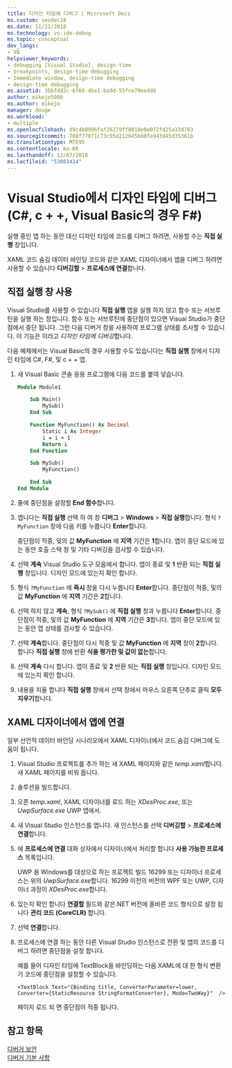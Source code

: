 ```yaml
---
title: 디자인 타임에 디버그 | Microsoft Docs
ms.custom: seodec18
ms.date: 11/21/2018
ms.technology: vs-ide-debug
ms.topic: conceptual
dev_langs:
- VB
helpviewer_keywords:
- debugging [Visual Studio], design-time
- breakpoints, design-time debugging
- Immediate window, design-time debugging
- design-time debugging
ms.assetid: 35bfdd2c-6f60-4be1-ba9d-55fce70ee4d8
author: mikejo5000
ms.author: mikejo
manager: douge
ms.workload:
- multiple
ms.openlocfilehash: d9c4b0996faf26279ff8018e0e072fd25a33d783
ms.sourcegitcommit: 708f77071c73c95d212645b00fa943d45d35361b
ms.translationtype: MTE95
ms.contentlocale: ko-KR
ms.lasthandoff: 12/07/2018
ms.locfileid: "53063424"
---
```

# <a name="debug-at-design-time-in-visual-studio-c-c-visual-basic-f"></a>Visual Studio에서 디자인 타임에 디버그 (C#, c + +, Visual Basic의 경우 F#)

실행 중인 앱 하는 동안 대신 디자인 타임에 코드를 디버그 하려면, 사용할 수는 **직접 실행** 창입니다. 

XAML 코드 숨김 데이터 바인딩 코드와 같은 XAML 디자이너에서 앱을 디버그 하려면 사용할 수 있습니다 **디버깅할** > **프로세스에 연결**합니다.
  
## <a name="use-the-immediate-window"></a>직접 실행 창 사용  

Visual Studio를 사용할 수 있습니다 **직접 실행** 앱을 실행 하지 않고 함수 또는 서브루틴을 실행 하는 창입니다. 함수 또는 서브루틴에 중단점이 있으면 Visual Studio가 중단점에서 중단 됩니다. 그런 다음 디버거 창을 사용하여 프로그램 상태를 조사할 수 있습니다. 이 기능은 이라고 *디자인 타임에 디버깅*합니다.  

다음 예제에서는 Visual Basic의 경우 사용할 수도 있습니다는 **직접 실행** 창에서 디자인 타임에 C#, F#, 및 c + + 앱.

1. 새 Visual Basic 콘솔 응용 프로그램에 다음 코드를 붙여 넣습니다.  
   
   ```vb  
   Module Module1
   
       Sub Main()
           MySub()
       End Sub
   
       Function MyFunction() As Decimal
           Static i As Integer
           i = i + 1
           Return i
       End Function
   
       Sub MySub()
           MyFunction()
   
       End Sub
   End Module
   ```  
   
1. 줄에 중단점을 설정할 **End 함수**합니다.  
   
1. 엽니다는 **직접 실행** 선택 하 여 창 **디버그** > **Windows** > **직접 실행**합니다. 형식 `?MyFunction` 창에 다음 키를 누릅니다 **Enter**합니다.   
   
   중단점이 적중, 및의 값 **MyFunction** 에 **지역** 기간은 **1**합니다. 앱이 중단 모드에 있는 동안 호출 스택 창 및 기타 디버깅을 검사할 수 있습니다. 
   
1. 선택 **계속** Visual Studio 도구 모음에서 합니다. 앱이 종료 및 **1** 반환 되는 **직접 실행** 창입니다. 디자인 모드에 있는지 확인 합니다.  
   
1. 형식 `?MyFunction` 에 **즉시** 창을 다시 누릅니다 **Enter**합니다. 중단점이 적중, 및의 값 **MyFunction** 에 **지역** 기간은 **2**합니다. 
   
1. 선택 하지 않고 **계속**, 형식 `?MySub()` 에 **직접 실행** 창과 누릅니다 **Enter**합니다. 중단점이 적중, 및의 값 **MyFunction** 에 **지역** 기간은 **3**합니다. 앱이 중단 모드에 있는 동안 앱 상태를 검사할 수 있습니다. 
   
1. 선택 **계속**합니다. 중단점이 다시 적중 및 값 **MyFunction** 에 **지역** 창이 **2**합니다. 합니다 **직접 실행** 창에 반환 **식을 평가한 및 값이 없는**합니다.
   
1. 선택 **계속** 다시 합니다. 앱이 종료 및 **2** 반환 되는 **직접 실행** 창입니다. 디자인 모드에 있는지 확인 합니다.
   
1. 내용을 지울 합니다 **직접 실행** 창에서 선택 창에서 마우스 오른쪽 단추로 클릭 **모두 지우기**합니다. 

## <a name="attach-to-an-app-from-the-xaml-designer"></a>XAML 디자이너에서 앱에 연결

일부 선언적 데이터 바인딩 시나리오에서 XAML 디자이너에서 코드 숨김 디버그에 도움이 됩니다.

1. Visual Studio 프로젝트를 추가 하는 새 XAML 페이지와 같은 *temp.xaml*합니다. 새 XAML 페이지를 비워 둡니다. 
   
1. 솔루션을 빌드합니다.
   
1. 오픈 *temp.xaml*, XAML 디자이너를 로드 하는 *XDesProc.exe*, 또는 *UwpSurface.exe* UWP 앱에서. 
   
1. 새 Visual Studio 인스턴스를 엽니다. 새 인스턴스를 선택 **디버깅할** > **프로세스에 연결**합니다. 
   
1. 에 **프로세스에 연결** 대화 상자에서 디자이너에서 처리할 합니다 **사용 가능한 프로세스** 목록입니다.
   
   UWP 용 Windows를 대상으로 하는 프로젝트 빌드 16299 또는 디자이너 프로세스는 위의 *UwpSurface.exe*합니다. 16299 이전의 버전의 WPF 또는 UWP, 디자이너 과정이 *XDesProc.exe*합니다.
   
1. 있는지 확인 합니다 **연결할** 필드와 같은.NET 버전에 올바른 코드 형식으로 설정 됩니다 **관리 코드 (CoreCLR)** 합니다. 
   
1. 선택 **연결**합니다.
   
1. 프로세스에 연결 하는 동안 다른 Visual Studio 인스턴스로 전환 및 앱의 코드를 디버그 하려면 중단점을 설정 합니다.
   
   예를 들어 디자인 타임에 TextBlock을 바인딩하는 다음 XAML에 대 한 형식 변환기 코드에 중단점을 설정할 수 있습니다.
   
    ```xaml
    <TextBlock Text="{Binding title, ConverterParameter=lower, Converter={StaticResource StringFormatConverter}, Mode=TwoWay}"  />
    ```
   페이지 로드 되 면 중단점이 적중 됩니다.
  
## <a name="see-also"></a>참고 항목  
 [디버거 보안](../debugger/debugger-security.md)   
 [디버거 기본 사항](../debugger/getting-started-with-the-debugger.md)
